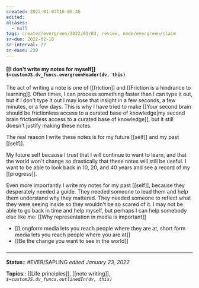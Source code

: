 ```yaml
---
created: 2022-01-04T16:06:46 
edited: 
aliases:
  - null
tags: created/evergreen/2022/01/04, review, node/evergreen/claim   
sr-due: 2022-02-18
sr-interval: 27
sr-ease: 230
---
```


#### [[I don't write my notes for myself]] `$=customJS.dv_funcs.evergreenHeader(dv, this)`

The act of writing a note is one of [[friction]] and [[Friction is a hindrance to learning]].
Often times, I can process something faster than I can type it out,
but if I don't type it out I may lose that insight in a few seconds, a few minutes, or a few days. 
This is why I have tried to make [[Your second brain should be frictionless access to a curated base of knowledge|my second brain frictionless access to a curated base of knowledge]], but it still doesn't justify making these notes.

The real reason I write these notes is for my future [[self]] and my past [[self]].

My future self because I trust that I will continue to want to learn, and that the world won't change so drastically that these notes will still be useful. I want to be able to look back in 10, 20, and 40 years and see a record of my [[progress]].

Even more importantly I write my notes for my past [[self]], because they desperately needed a guide. They needed someone to lead them and help them understand why they mattered. They needed someone to reflect what they were seeing inside so they wouldn't be so scared of it. I may not be able to go back in time and help myself, but perhaps I can help somebody else like me:
[[Why representation in media is important]]

- [[Longform media lets you reach people where they are at, short form media lets you reach people where you are at]]
- [[Be the change you want to see in the world]]

### <hr class="footnote"/>

**Status**:: #EVER/SAPLING
*edited January 23, 2022*

**Topics**:: [[Life principles]], [[note writing]], 
*`$=customJS.dv_funcs.outlinedIn(dv, this)`*
